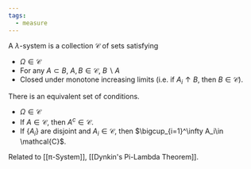 ```yaml
---
tags:
  - measure
---
```

A $\lambda$-system is a collection $\mathcal{C}$ of sets satisfying
- $\Omega\in\mathcal{C}$ 
- For any $A\subset B$, $A,B\in\mathcal{C}$, $B\backslash A$
- Closed under monotone increasing limits (i.e. if $A_i\uparrow B$, then $B\in\mathcal{C})$.

There is an equivalent set of conditions.
- $\Omega\in\mathcal{C}$
- If $A\in\mathcal{C}$, then $A^c\in\mathcal{C}$.
- If $\{A_i\}$ are disjoint and $A_i\in\mathcal{C}$, then $\bigcup_{i=1}^\infty A_i\in \mathcal{C}$.

Related to [[π-System]], [[Dynkin's Pi-Lambda Theorem]].